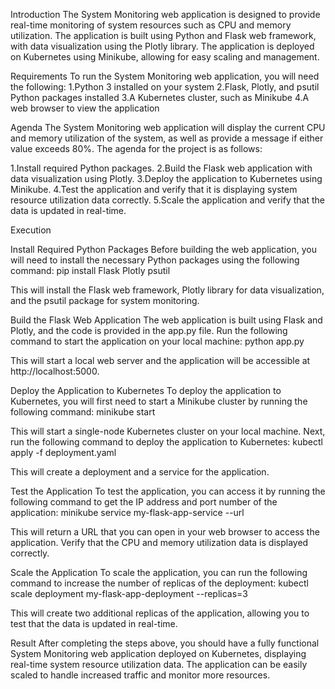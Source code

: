 Introduction
The System Monitoring web application is designed to provide real-time monitoring of system resources such as CPU and memory utilization. The application is built using Python and Flask web framework, with data visualization using the Plotly library. The application is deployed on Kubernetes using Minikube, allowing for easy scaling and management.

Requirements
To run the System Monitoring web application, you will need the following:
1.Python 3 installed on your system
2.Flask, Plotly, and psutil Python packages installed
3.A Kubernetes cluster, such as Minikube
4.A web browser to view the application

Agenda
The System Monitoring web application will display the current CPU and memory utilization of the system, as well as provide a message if either value exceeds 80%. The agenda for the project is as follows:

1.Install required Python packages.
2.Build the Flask web application with data visualization using Plotly.
3.Deploy the application to Kubernetes using Minikube.
4.Test the application and verify that it is displaying system resource utilization data correctly.
5.Scale the application and verify that the data is updated in real-time.

Execution

Install Required Python Packages
Before building the web application, you will need to install the necessary Python packages using the following command:
pip install Flask Plotly psutil

This will install the Flask web framework, Plotly library for data visualization, and the psutil package for system monitoring.

Build the Flask Web Application
The web application is built using Flask and Plotly, and the code is provided in the app.py file. Run the following command to start the application on your local machine:
python app.py

This will start a local web server and the application will be accessible at http://localhost:5000.

Deploy the Application to Kubernetes
To deploy the application to Kubernetes, you will first need to start a Minikube cluster by running the following command:
minikube start

This will start a single-node Kubernetes cluster on your local machine. Next, run the following command to deploy the application to Kubernetes:
kubectl apply -f deployment.yaml

This will create a deployment and a service for the application.

Test the Application
To test the application, you can access it by running the following command to get the IP address and port number of the application:
minikube service my-flask-app-service --url

This will return a URL that you can open in your web browser to access the application. Verify that the CPU and memory utilization data is displayed correctly.

Scale the Application
To scale the application, you can run the following command to increase the number of replicas of the deployment:
kubectl scale deployment my-flask-app-deployment --replicas=3

This will create two additional replicas of the application, allowing you to test that the data is updated in real-time.

Result
After completing the steps above, you should have a fully functional System Monitoring web application deployed on Kubernetes, displaying real-time system resource utilization data. The application can be easily scaled to handle increased traffic and monitor more resources.
